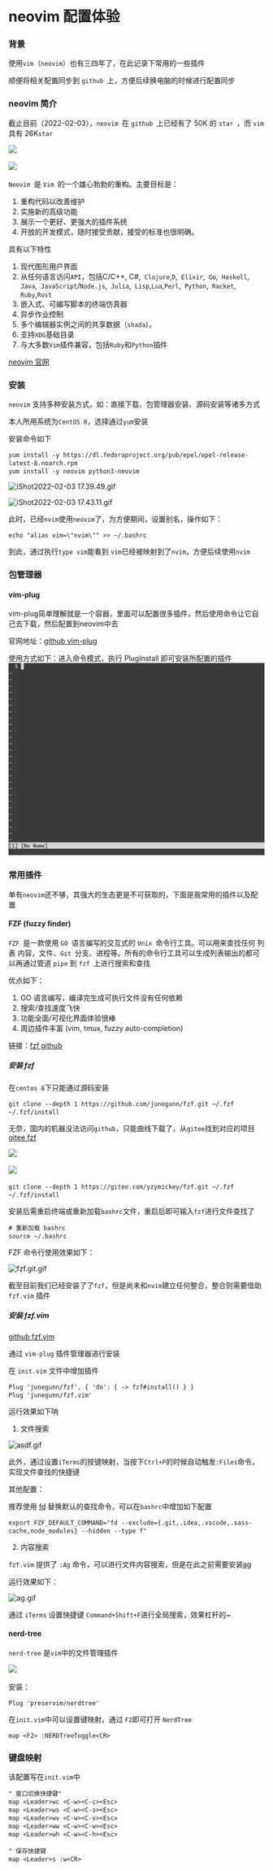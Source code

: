 # neovim 配置体验

### 背景

使用`vim`（`neovim`）也有三四年了，在此记录下常用的一些插件

顺便将相关配置同步到 `github `上，方便后续换电脑的时候进行配置同步

### neovim 简介

截止目前（2022-02-03），`neovim `在 `github `上已经有了 50K 的 `star `，而 `vim `具有 26K`star` 

![](https://fudongdong-statics.oss-cn-beijing.aliyuncs.com/images/20220203/933d2b5126eb4e888ffbd54a4b937797.png?x-oss-process=image/resize,w_800/quality,q_80)

![](https://fudongdong-statics.oss-cn-beijing.aliyuncs.com/images/20220203/6c435b23da3747e19681934ebdbe562e.png?x-oss-process=image/resize,w_800/quality,q_80)

`Neovim `是 `Vim `的一个雄心勃勃的重构。主要目标是：

1. 重构代码以改善维护
2. 实施新的高级功能
3. 展示一个更好、更强大的插件系统
4. 开放的开发模式，随时接受贡献，接受的标准也很明确。

具有以下特性

1. 现代图形用户界面
2. 从任何语言访问`API`，包括C/C++, C#,` Clojure`,`D`,` Elixir`,` Go`,` Haskell`,` Java`,` JavaScript`/`Node.js`,` Julia`,` Lisp`,`Lua`,`Perl`,` Python`,` Racket`,` Ruby`,`Rust` 
3. 嵌入式、可编写脚本的终端仿真器
4. 异步作业控制
5. 多个编辑器实例之间的共享数据（`shada`）。
6. 支持`XDG`基础目录
7. 与大多数`Vim`插件兼容，包括`Ruby`和`Python`插件

[neovim 官网](https://neovim.io/)

### 安装


`neovim` 支持多种安装方式，如：直接下载、包管理器安装、源码安装等诸多方式

本人所用系统为`CentOS 8`，选择通过`yum`安装

安装命令如下

```shell
yum install -y https://dl.fedoraproject.org/pub/epel/epel-release-latest-8.noarch.rpm
yum install -y neovim python3-neovim
```

![iShot2022-02-03 17.39.49.gif](https://fudongdong-statics.oss-cn-beijing.aliyuncs.com/images/20220203/50a8b21c9aed4349af93e5a52a8cb6b2.gif)

![iShot2022-02-03 17.43.11.gif](https://fudongdong-statics.oss-cn-beijing.aliyuncs.com/images/20220203/f8c164e653644520a180a475421236d4.gif)


此时，已经`nvim`使用`neovim`了，为方便期间，设置别名，操作如下：

```shell
echo "alias vim=\"nvim\"" >> ~/.bashrc
```

到此，通过执行`type vim`能看到 `vim`已经被映射到了`nvim`，方便后续使用`nvim`

### 包管理器

#### vim-plug

vim-plug简单理解就是一个容器，里面可以配置很多插件，然后使用命令让它自己去下载，然后配置到neovim中去

官网地址：[github vim-plug](https://github.com/junegunn/vim-plug)

使用方式如下：进入命令模式，执行 PlugInstall 即可安装所配置的插件
![](https://raw.githubusercontent.com/junegunn/i/master/vim-plug/installer.gif)

### 常用插件

单有`neovim`还不够，其强大的生态更是不可获取的，下面是我常用的插件以及配置

#### FZF (fuzzy finder)

`FZF `是一款使用 `GO `语言编写的交互式的 `Unix `命令行工具。可以用来查找任何 列表 内容，文件、`Git `分支、进程等。所有的命令行工具可以生成列表输出的都可以再通过管道 `pipe` 到 `fzf `上进行搜索和查找

优点如下：
1. GO 语言编写，编译完生成可执行文件没有任何依赖
2. 搜索/查找速度飞快
3. 功能全面/可视化界面体验很棒
4. 周边插件丰富 (vim, tmux, fuzzy auto-completion)

链接：[fzf github](https://github.com/junegunn/fzf)

##### 安装 fzf

在`centos 8`下只能通过源码安装

```shell
git clone --depth 1 https://github.com/junegunn/fzf.git ~/.fzf
~/.fzf/install
```

无奈，国内的机器没法访问`github`，只能曲线下载了，从`gitee`找到对应的项目 [gitee fzf](https://gitee.com/yzymickey/fzf?_from=gitee_search)

![](https://fudongdong-statics.oss-cn-beijing.aliyuncs.com/images/20220203/ac739d17ec2f4797ac5badbcbae8251b.png?x-oss-process=image/resize,w_800/quality,q_80)

![](https://fudongdong-statics.oss-cn-beijing.aliyuncs.com/images/20220203/892222cc5823444ebf5f0409ccb3a174.png?x-oss-process=image/resize,w_800/quality,q_80)



```shell
git clone --depth 1 https://gitee.com/yzymickey/fzf.git ~/.fzf
~/.fzf/install
```


安装后需重启终端或重新加载`bashrc`文件，重启后即可输入`fzf`进行文件查找了


```shell
# 重新加载 bashrc
source ~/.bashrc
```

FZF 命令行使用效果如下：

![fzf.git.gif](https://fudongdong-statics.oss-cn-beijing.aliyuncs.com/images/20220203/a6a3e01357eb4752aa76d1c5f7265cf0.gif)

截至目前我们已经安装了了`fzf`，但是尚未和`nvim`建立任何整合，整合则需要借助 `fzf.vim` 插件


##### 安装 fzf.vim

[github fzf.vim](https://github.com/junegunn/fzf.vim)

通过 `vim-plug` 插件管理器进行安装

在 `init.vim` 文件中增加插件

```shell
Plug 'junegunn/fzf', { 'do': { -> fzf#install() } }
Plug 'junegunn/fzf.vim'
```

运行效果如下呐

1. 文件搜索

![asdf.gif](https://fudongdong-statics.oss-cn-beijing.aliyuncs.com/images/20220203/b25e996392df47369cc92dbbab85fc7f.gif)

此外，通过设置`iTerms`的按键映射，当按下`Ctrl+P`的时候自动触发`:Files`命令，实现文件查找的快捷键

其他配置：

推荐使用 [fd](https://github.com/sharkdp/fd) 替换默认的查找命令，可以在`bashrc`中增加如下配置
```shell
export FZF_DEFAULT_COMMAND="fd --exclude={.git,.idea,.vscode,.sass-cache,node_modules} --hidden --type f"
```


2. 内容搜索

`fzf.vim` 提供了 `:Ag` 命令，可以进行文件内容搜索，但是在此之前需要安装[ag](https://github.com/ggreer/the_silver_searcher)

运行效果如下：

![ag.gif](https://fudongdong-statics.oss-cn-beijing.aliyuncs.com/images/20220203/fbc3b5b87e5b467392d4942ccc48c154.gif)


通过 `iTerms` 设置快捷键 `Command+Shift+F`进行全局搜索，效果杠杆的~


#### nerd-tree

`nerd-tree` 是`vim`中的文件管理插件

![](https://fudongdong-statics.oss-cn-beijing.aliyuncs.com/images/20220203/76de3d0cf73649a496d708f801353b6c.png?x-oss-process=image/resize,w_800/quality,q_80)

安装：
```shell
Plug 'preservim/nerdtree'
```

在`init.vim`中可以设置键映射，通过 `F2`即可打开 `NerdTree`

```shell
map <F2> :NERDTreeToggle<CR>
```


### 键盘映射

该配置写在`init.vim`中

```shell
" 窗口切换快捷键"
map <Leader>wc <C-w><C-c><Esc>
map <Leader>ws <C-w><C-s><Esc>
map <Leader>wv <C-w><C-v><Esc>
map <Leader>ww <C-w><C-w><Esc>
map <Leader>wh <C-w><C-h><Esc>

" 保存快捷键
map <Leader>s :w<CR>

```
